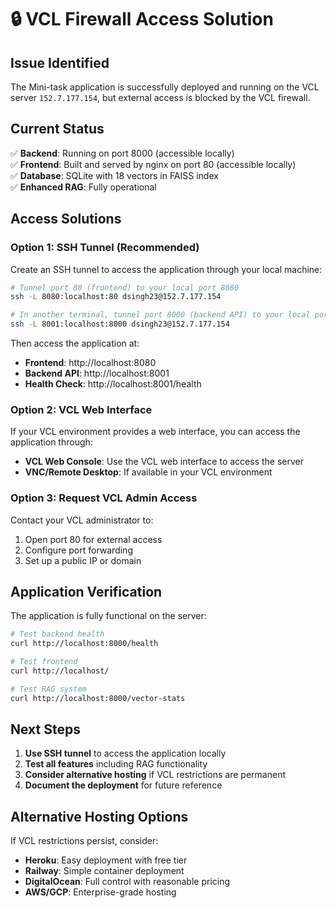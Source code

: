 # 🔒 VCL Firewall Access Solution

## **Issue Identified**
The Mini-task application is successfully deployed and running on the VCL server `152.7.177.154`, but external access is blocked by the VCL firewall.

## **Current Status**
✅ **Backend**: Running on port 8000 (accessible locally)  
✅ **Frontend**: Built and served by nginx on port 80 (accessible locally)  
✅ **Database**: SQLite with 18 vectors in FAISS index  
✅ **Enhanced RAG**: Fully operational  

## **Access Solutions**

### **Option 1: SSH Tunnel (Recommended)**
Create an SSH tunnel to access the application through your local machine:

```bash
# Tunnel port 80 (frontend) to your local port 8080
ssh -L 8080:localhost:80 dsingh23@152.7.177.154

# In another terminal, tunnel port 8000 (backend API) to your local port 8001
ssh -L 8001:localhost:8000 dsingh23@152.7.177.154
```

Then access the application at:
- **Frontend**: http://localhost:8080
- **Backend API**: http://localhost:8001
- **Health Check**: http://localhost:8001/health

### **Option 2: VCL Web Interface**
If your VCL environment provides a web interface, you can access the application through:
- **VCL Web Console**: Use the VCL web interface to access the server
- **VNC/Remote Desktop**: If available in your VCL environment

### **Option 3: Request VCL Admin Access**
Contact your VCL administrator to:
1. Open port 80 for external access
2. Configure port forwarding
3. Set up a public IP or domain

## **Application Verification**

The application is fully functional on the server:

```bash
# Test backend health
curl http://localhost:8000/health

# Test frontend
curl http://localhost/

# Test RAG system
curl http://localhost:8000/vector-stats
```

## **Next Steps**

1. **Use SSH tunnel** to access the application locally
2. **Test all features** including RAG functionality
3. **Consider alternative hosting** if VCL restrictions are permanent
4. **Document the deployment** for future reference

## **Alternative Hosting Options**

If VCL restrictions persist, consider:
- **Heroku**: Easy deployment with free tier
- **Railway**: Simple container deployment
- **DigitalOcean**: Full control with reasonable pricing
- **AWS/GCP**: Enterprise-grade hosting

